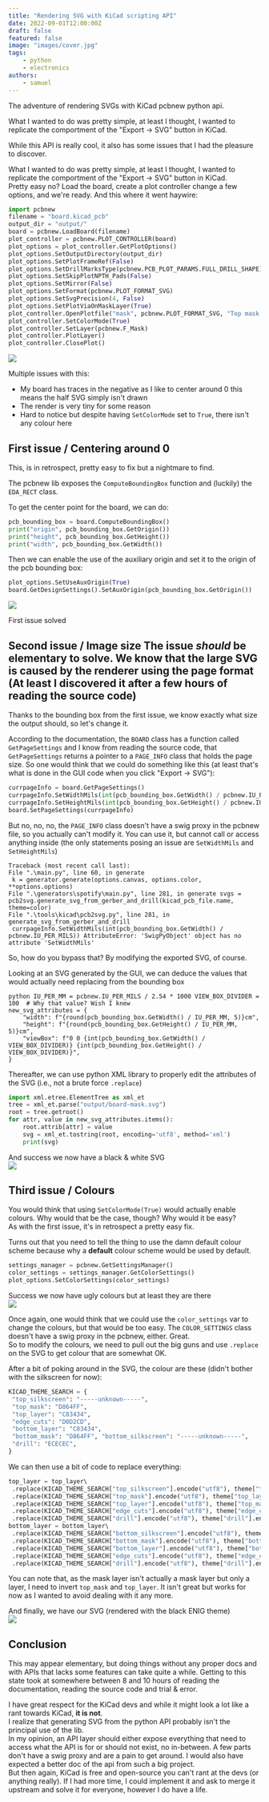 ```yaml
---
title: "Rendering SVG with KiCad scripting API"
date: 2022-09-01T12:00:00Z
draft: false
featured: false
image: "images/cover.jpg"
tags: 
    - python
    - electronics
authors:
    - samuel
---
```

The adventure of rendering SVGs with KiCad pcbnew python api. 

What I wanted to do was pretty simple, at least I thought, I wanted to replicate the comportment of the "Export → SVG" button in KiCad. 

<!--more-->

While this API is really cool, it also has some issues that I had the pleasure to discover.    
    
What I wanted to do was pretty simple, at least I thought, I wanted to replicate the comportment of the "Export → SVG" button in KiCad.    
Pretty easy no? Load the board, create a plot controller change a few options, and we're ready. And this where it went haywire:    
    
```python 
import pcbnew 
filename = "board.kicad_pcb" 
output_dir = "output/"    
board = pcbnew.LoadBoard(filename)    
plot_controller = pcbnew.PLOT_CONTROLLER(board)
plot_options = plot_controller.GetPlotOptions()    
plot_options.SetOutputDirectory(output_dir)
plot_options.SetPlotFrameRef(False)
plot_options.SetDrillMarksType(pcbnew.PCB_PLOT_PARAMS.FULL_DRILL_SHAPE)
plot_options.SetSkipPlotNPTH_Pads(False)
plot_options.SetMirror(False)
plot_options.SetFormat(pcbnew.PLOT_FORMAT_SVG)
plot_options.SetSvgPrecision(4, False)
plot_options.SetPlotViaOnMaskLayer(True)    
plot_controller.OpenPlotfile("mask", pcbnew.PLOT_FORMAT_SVG, "Top mask layer")
plot_controller.SetColorMode(True)
plot_controller.SetLayer(pcbnew.F_Mask)
plot_controller.PlotLayer()
plot_controller.ClosePlot() 
```

![](https://data.thestaticturtle.fr/ShareX/2022/08/12/chrome_2022-08-12_02-36-22.png)    
    
Multiple issues with this:    
 - My board has traces in the negative as I like to center around 0 this means the half SVG simply isn't drawn    
 - The render is very tiny for some reason    
 - Hard to notice but despite having `SetColorMode` set to ``True``, there isn't any colour here    
    
## First issue / Centering around 0    
 This, is in retrospect, pretty easy to fix but a nightmare to find.    
    
The pcbnew lib exposes the ``ComputeBoundingBox`` function and (luckily) the `EDA_RECT` class.    
    
To get the center point for the board, we can do:    
```python 
pcb_bounding_box = board.ComputeBoundingBox() 
print("origin", pcb_bounding_box.GetOrigin()) 
print("height", pcb_bounding_box.GetHeight()) 
print("width", pcb_bounding_box.GetWidth()) 
```
Then we can enable the use of the auxiliary origin and set it to the origin of the pcb bounding box:    
    
```python
plot_options.SetUseAuxOrigin(True) 
board.GetDesignSettings().SetAuxOrigin(pcb_bounding_box.GetOrigin()) 
```

![](https://data.thestaticturtle.fr/ShareX/2022/08/12/chrome_2022-08-12_02-45-46.png)    
    
First issue solved    
    
## Second issue / Image size The issue *should* be elementary to solve. We know that the large SVG is caused by the renderer using the page format (At least I discovered it after a few hours of reading the source code)    
    
Thanks to the bounding box from the first issue, we know exactly what size the output should, so let's change it.    
    
According to the documentation, the `BOARD` class has a function called ``GetPageSettings`` and I know from reading the source code, that `GetPageSettings` returns a pointer to a `PAGE_INFO` class that holds the page size. So one would think that we could do something like this (at least that's what is done in the GUI code when you click "Export → SVG"):    
```python
currpageInfo = board.GetPageSettings()
currpageInfo.SetWidthMils(int(pcb_bounding_box.GetWidth() / pcbnew.IU_PER_MILS))
currpageInfo.SetHeightMils(int(pcb_bounding_box.GetHeight() / pcbnew.IU_PER_MILS))
board.SetPageSettings(currpageInfo) 
```    
But no, no, no, the ``PAGE_INFO`` class doesn't have a swig proxy in the pcbnew file, so you actually can't modify it. You can use it, but cannot call or access anything inside (the only statements posing an issue are `SetWidthMils` and `SetHeightMils`)    
```
Traceback (most recent call last):    
File ".\main.py", line 60, in generate  
 k = generator.generate(options.canvas, options.color, **options.options)
File ".\generators\spotify\main.py", line 281, in generate svgs = pcb2svg.generate_svg_from_gerber_and_drill(kicad_pcb_file.name, theme=color) 
File ".\tools\kicad\pcb2svg.py", line 281, in generate_svg_from_gerber_and_drill
 currpageInfo.SetWidthMils(int(pcb_bounding_box.GetWidth() / pcbnew.IU_PER_MILS)) AttributeError: 'SwigPyObject' object has no attribute 'SetWidthMils'
```    
So, how do you bypass that? By modifying the exported SVG, of course.    
    
Looking at an SVG generated by the GUI, we can deduce the values that would actually need replacing from the bounding box    
```
python IU_PER_MM = pcbnew.IU_PER_MILS / 2.54 * 1000 VIEW_BOX_DIVIDER = 100  # Why that value? Wish I knew
new_svg_attributes = {    
    "width": f"{round(pcb_bounding_box.GetWidth() / IU_PER_MM, 5)}cm",   
    "height": f"{round(pcb_bounding_box.GetHeight() / IU_PER_MM, 5)}cm",   
    "viewBox": f"0 0 {int(pcb_bounding_box.GetWidth() / VIEW_BOX_DIVIDER)} {int(pcb_bounding_box.GetHeight() / VIEW_BOX_DIVIDER)}",  
}
```    

Thereafter, we can use python XML library to properly edit the attributes of the SVG (i.e., not a brute force ``.replace``)    
```python 
import xml.etree.ElementTree as xml_et    
tree = xml_et.parse("output/board-mask.svg")
root = tree.getroot()    
for attr, value in new_svg_attributes.items():    
    root.attrib[attr] = value
    svg = xml_et.tostring(root, encoding='utf8', method='xml') 
    print(svg)
```    
And success we now have a black & white SVG    
![](https://data.thestaticturtle.fr/ShareX/2022/08/12/chrome_2022-08-12_03-05-37.png)    
    
## Third issue / Colours    
 You would think that using ``SetColorMode(True)`` would actually enable colours. Why would that be the case, though? Why would it be easy?    
As with the first issue, it's in retrospect a pretty easy fix.    
    
Turns out that you need to tell the thing to use the damn default colour scheme because why a **default** colour scheme would be used by default.    
```python 
settings_manager = pcbnew.GetSettingsManager() 
color_settings = settings_manager.GetColorSettings() 
plot_options.SetColorSettings(color_settings) 
``` 
Success we now have ugly colours but at least they are there    
![](https://data.thestaticturtle.fr/ShareX/2022/08/12/chrome_2022-08-12_03-11-33.png)    
    
Once again, one would think that we could use the `color_settings` var to change the colours, but that would be too easy. The ``COLOR_SETTINGS`` class doesn't have a swig proxy in the pcbnew, either. Great.    
So to modify the colours, we need to pull out the big guns and use ``.replace`` on the SVG to get colour that are somewhat OK.    
    
After a bit of poking around in the SVG, the colour are these (didn't bother with the silkscreen for now):     
```python
KICAD_THEME_SEARCH = {    
 "top_silkscreen": "-----unknown-----",   
 "top_mask": "D864FF",   
 "top_layer": "C83434",   
 "edge_cuts": "D0D2CD",   
 "bottom_layer": "C83434",  
 "bottom_mask": "D864FF", "bottom_silkscreen": "-----unknown-----",   
 "drill": "ECECEC",  
} 
```

We can then use a bit of code to replace everything:     
```python 
top_layer = top_layer\    
 .replace(KICAD_THEME_SEARCH["top_silkscreen"].encode("utf8"), theme["top_silkscreen"].encode("utf8"))\   
 .replace(KICAD_THEME_SEARCH["top_mask"].encode("utf8"), theme["top_layer"].encode("utf8"))\  
 .replace(KICAD_THEME_SEARCH["top_layer"].encode("utf8"), theme["top_mask"].encode("utf8"))\
 .replace(KICAD_THEME_SEARCH["edge_cuts"].encode("utf8"), theme["edge_cuts"].encode("utf8"))\ 
 .replace(KICAD_THEME_SEARCH["drill"].encode("utf8"), theme["drill"].encode("utf8"))  
bottom_layer = bottom_layer\    
 .replace(KICAD_THEME_SEARCH["bottom_silkscreen"].encode("utf8"), theme["bottom_silkscreen"].encode("utf8"))\  
 .replace(KICAD_THEME_SEARCH["bottom_mask"].encode("utf8"), theme["bottom_layer"].encode("utf8"))\
 .replace(KICAD_THEME_SEARCH["bottom_layer"].encode("utf8"), theme["bottom_mask"].encode("utf8"))\
 .replace(KICAD_THEME_SEARCH["edge_cuts"].encode("utf8"), theme["edge_cuts"].encode("utf8"))\
 .replace(KICAD_THEME_SEARCH["drill"].encode("utf8"), theme["drill"].encode("utf8"))
```    
 You can note that, as the mask layer isn't actually a mask layer but only a layer, I need to invert ``top_mask`` and ``top_layer``. It isn't great but works for now as I wanted to avoid dealing with it any more.    
    
And finally, we have our SVG (rendered with the black ENIG theme)    
![](https://data.thestaticturtle.fr/ShareX/2022/08/12/chrome_2022-08-12_03-20-09.png)    
    
## Conclusion    

This may appear elementary, but doing things without any proper docs and with APIs that lacks some features can take quite a while. Getting to this state took at somewhere between 8 and 10 hours of reading the documentation, reading the source code and trial & error.    
    
I have great respect for the KiCad devs and while it might look a lot like a rant towards KiCad, **it is not**.    
I realize that generating SVG from the python API probably isn't the principal use of the lib.    
In my opinion, an API layer should either expose everything that need to access what the API is for or should not exist, no in-between. A few parts don't have a swig proxy and are a pain to get around. I would also have expected a better doc of the api from such a big project.    
But then again, KiCad is free and open-source you can't rant at the devs (or anything really). If I had more time, I could implement it and ask to merge it upstream and solve it for everyone, however I do have a life.